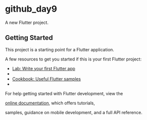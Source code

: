 # github_day9

A new Flutter project.

## Getting Started

This project is a starting point for a Flutter application.

A few resources to get you started if this is your first Flutter project:

- [Lab: Write your first Flutter app](https://docs.flutter.dev/get-started/codelab)
-
- [Cookbook: Useful Flutter samples](https://docs.flutter.dev/cookbook)
- 
For help getting started with Flutter development, view the


[online documentation](https://docs.flutter.dev/), which offers tutorials,

samples, guidance on mobile development, and a full API reference.
